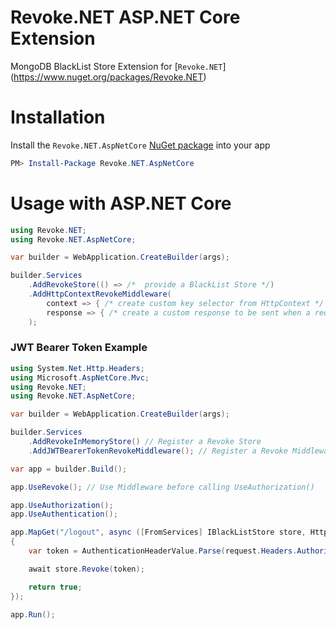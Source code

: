 # Revoke.NET ASP.NET Core Extension
MongoDB BlackList Store Extension for [`Revoke.NET`] (https://www.nuget.org/packages/Revoke.NET)

# Installation
Install the `Revoke.NET.AspNetCore` [NuGet package](https://www.nuget.org/packages/Revoke.NET.AspNetCore) into your app
```powershell
PM> Install-Package Revoke.NET.AspNetCore
```

# Usage with ASP.NET Core
```csharp
using Revoke.NET;
using Revoke.NET.AspNetCore;

var builder = WebApplication.CreateBuilder(args);

builder.Services
    .AddRevokeStore(() => /*  provide a BlackList Store */)
    .AddHttpContextRevokeMiddleware(
        context => { /* create custom key selector from HttpContext */ },
        response => { /* create a custom response to be sent when a request is revoked */  }
    ); 
```

### JWT Bearer Token Example
```csharp
using System.Net.Http.Headers;
using Microsoft.AspNetCore.Mvc;
using Revoke.NET;
using Revoke.NET.AspNetCore;

var builder = WebApplication.CreateBuilder(args);

builder.Services
    .AddRevokeInMemoryStore() // Register a Revoke Store
    .AddJWTBearerTokenRevokeMiddleware(); // Register a Revoke Middleware

var app = builder.Build();

app.UseRevoke(); // Use Middleware before calling UseAuthorization()

app.UseAuthorization();
app.UseAuthentication();

app.MapGet("/logout", async ([FromServices] IBlackListStore store, HttpRequest request) =>
{
    var token = AuthenticationHeaderValue.Parse(request.Headers.Authorization).Parameter;

    await store.Revoke(token);

    return true;
});

app.Run();
```